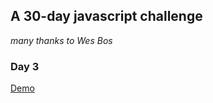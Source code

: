 ## A 30-day javascript challenge

*many thanks to Wes Bos*

### Day 3

[Demo](https://tvpeter.github.io/js30/)

